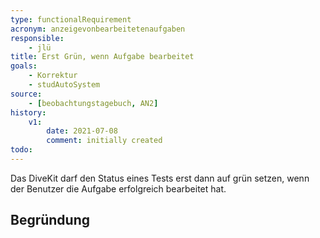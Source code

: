 ```yaml
---
type: functionalRequirement
acronym: anzeigevonbearbeitetenaufgaben
responsible: 
    - jlü
title: Erst Grün, wenn Aufgabe bearbeitet
goals: 
    - Korrektur
    - studAutoSystem
source:
    - [beobachtungstagebuch, AN2]
history:
    v1:
        date: 2021-07-08
        comment: initially created
todo: 
---
```


Das DiveKit darf den Status eines Tests erst dann auf grün setzen, wenn der Benutzer die Aufgabe erfolgreich bearbeitet hat.

## Begründung
